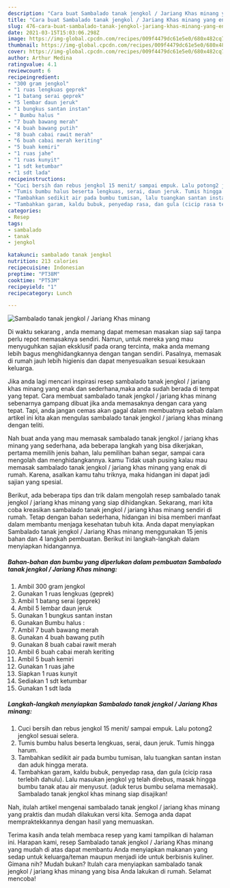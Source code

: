 ```yaml
---
description: "Cara buat Sambalado tanak jengkol / Jariang Khas minang yang enak dan Mudah Dibuat"
title: "Cara buat Sambalado tanak jengkol / Jariang Khas minang yang enak dan Mudah Dibuat"
slug: 476-cara-buat-sambalado-tanak-jengkol-jariang-khas-minang-yang-enak-dan-mudah-dibuat
date: 2021-03-15T15:03:06.298Z
image: https://img-global.cpcdn.com/recipes/009f4479dc61e5e0/680x482cq70/sambalado-tanak-jengkol-jariang-khas-minang-foto-resep-utama.jpg
thumbnail: https://img-global.cpcdn.com/recipes/009f4479dc61e5e0/680x482cq70/sambalado-tanak-jengkol-jariang-khas-minang-foto-resep-utama.jpg
cover: https://img-global.cpcdn.com/recipes/009f4479dc61e5e0/680x482cq70/sambalado-tanak-jengkol-jariang-khas-minang-foto-resep-utama.jpg
author: Arthur Medina
ratingvalue: 4.1
reviewcount: 6
recipeingredient:
- "300 gram jengkol"
- "1 ruas lengkuas geprek"
- "1 batang serai geprek"
- "5 lembar daun jeruk"
- "1 bungkus santan instan"
- " Bumbu halus "
- "7 buah bawang merah"
- "4 buah bawang putih"
- "8 buah cabai rawit merah"
- "6 buah cabai merah keriting"
- "5 buah kemiri"
- "1 ruas jahe"
- "1 ruas kunyit"
- "1 sdt ketumbar"
- "1 sdt lada"
recipeinstructions:
- "Cuci bersih dan rebus jengkol 15 menit/ sampai empuk. Lalu potong2 jengkol sesuai selera."
- "Tumis bumbu halus beserta lengkuas, serai, daun jeruk. Tumis hingga harum."
- "Tambahkan sedikit air pada bumbu tumisan, lalu tuangkan santan instan dan aduk hingga merata."
- "Tambahkan garam, kaldu bubuk, penyedap rasa, dan gula (cicip rasa terlebih dahulu). Lalu masukan jengkol yg telah direbus, masak hingga bumbu tanak atau air menyusut. (aduk terus bumbu selama memasak). Sambalado tanak jengkol khas minang siap disajikan!"
categories:
- Resep
tags:
- sambalado
- tanak
- jengkol

katakunci: sambalado tanak jengkol 
nutrition: 213 calories
recipecuisine: Indonesian
preptime: "PT38M"
cooktime: "PT53M"
recipeyield: "1"
recipecategory: Lunch

---
```



![Sambalado tanak jengkol / Jariang Khas minang](https://img-global.cpcdn.com/recipes/009f4479dc61e5e0/680x482cq70/sambalado-tanak-jengkol-jariang-khas-minang-foto-resep-utama.jpg)

Di waktu  sekarang , anda memang dapat memesan masakan siap saji tanpa perlu repot memasaknya sendiri. Namun, untuk mereka yang mau menyuguhkan sajian eksklusif pada orang tercinta, maka anda memang lebih bagus menghidangkannya dengan tangan sendiri. Pasalnya, memasak di rumah jauh lebih higienis dan dapat menyesuaikan sesuai kesukaan keluarga.

Jika anda lagi mencari inspirasi resep sambalado tanak jengkol / jariang khas minang yang enak dan sederhana,maka anda sudah berada di tempat yang tepat. Cara membuat sambalado tanak jengkol / jariang khas minang  sebenarnya gampang dibuat jika anda memasaknya dengan cara yang tepat. Tapi, anda jangan cemas akan gagal dalam membuatnya 
sebab dalam artikel ini kita akan mengulas sambalado tanak jengkol / jariang khas minang dengan teliti.  



Nah buat anda yang mau memasak sambalado tanak jengkol / jariang khas minang yang sederhana, ada beberapa langkah yang bisa dikerjakan, pertama memilih jenis bahan, lalu pemilihan bahan segar, sampai cara mengolah dan menghidangkannya. kamu Tidak usah pusing kalau mau memasak sambalado tanak jengkol / jariang khas minang yang enak di rumah. Karena, asalkan kamu  tahu triknya, maka hidangan ini dapat jadi sajian yang spesial.

Berikut, ada beberapa tips dan trik dalam mengolah resep sambalado tanak jengkol / jariang khas minang yang siap dihidangkan. Sekarang, mari kita coba kreasikan sambalado tanak jengkol / jariang khas minang sendiri di rumah. Tetap dengan bahan sederhana, hidangan ini bisa memberi manfaat dalam membantu menjaga kesehatan tubuh kita. Anda dapat menyiapkan Sambalado tanak jengkol / Jariang Khas minang menggunakan 15 jenis bahan dan 4 langkah pembuatan. Berikut ini langkah-langkah dalam menyiapkan hidangannya.

<!--inarticleads1-->

##### Bahan-bahan dan bumbu yang diperlukan dalam pembuatan Sambalado tanak jengkol / Jariang Khas minang:

1. Ambil 300 gram jengkol
1. Gunakan 1 ruas lengkuas (geprek)
1. Ambil 1 batang serai (geprek)
1. Ambil 5 lembar daun jeruk
1. Gunakan 1 bungkus santan instan
1. Gunakan  Bumbu halus :
1. Ambil 7 buah bawang merah
1. Gunakan 4 buah bawang putih
1. Gunakan 8 buah cabai rawit merah
1. Ambil 6 buah cabai merah keriting
1. Ambil 5 buah kemiri
1. Gunakan 1 ruas jahe
1. Siapkan 1 ruas kunyit
1. Sediakan 1 sdt ketumbar
1. Gunakan 1 sdt lada




<!--inarticleads2-->

##### Langkah-langkah menyiapkan Sambalado tanak jengkol / Jariang Khas minang:

1. Cuci bersih dan rebus jengkol 15 menit/ sampai empuk. Lalu potong2 jengkol sesuai selera.
1. Tumis bumbu halus beserta lengkuas, serai, daun jeruk. Tumis hingga harum.
1. Tambahkan sedikit air pada bumbu tumisan, lalu tuangkan santan instan dan aduk hingga merata.
1. Tambahkan garam, kaldu bubuk, penyedap rasa, dan gula (cicip rasa terlebih dahulu). Lalu masukan jengkol yg telah direbus, masak hingga bumbu tanak atau air menyusut. (aduk terus bumbu selama memasak). Sambalado tanak jengkol khas minang siap disajikan!




Nah, itulah artikel mengenai  sambalado tanak jengkol / jariang khas minang  yang praktis dan mudah dilakukan versi kita. Semoga anda dapat mempraktekkannya dengan hasil yang memuaskan. 

Terima kasih anda telah membaca resep yang kami tampilkan di halaman ini. Harapan kami, resep  Sambalado tanak jengkol / Jariang Khas minang yang mudah di atas dapat membantu Anda menyiapkan makanan yang sedap untuk keluarga/teman maupun menjadi ide untuk berbisnis kuliner. Gimana nih? Mudah bukan? Itulah cara menyiapkan sambalado tanak jengkol / jariang khas minang yang bisa Anda lakukan di rumah. Selamat mencoba!

